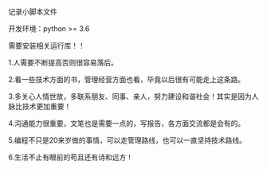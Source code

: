 记录小脚本文件



开发环境：python >= 3.6

需要安装相关运行库！！

1.人需要不断提高否则很容易落后。

2.看一些技术方面的书，管理经营方面也看，毕竟以后很有可能走上这条路。

3.多关心人情世故，多联系朋友、同事、亲人，努力建设和谐社会！其实是因为人脉比技术更加重要！

4.沟通能力很重要，文笔也是需要一点的，写报告，各方面交流都是会有的。

5.编程不只是20来岁做的事情，可以走管理路线，也可以一直坚持技术路线。

6.生活不止有眼前的苟且还有诗和远方！

